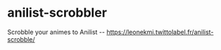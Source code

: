 # anilist-scrobbler
Scrobble your animes to Anilist -- https://leonekmi.twittolabel.fr/anilist-scrobble/
